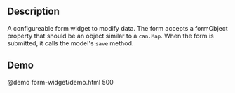 <!--

@module {can.Component} form-widget <form-widget />
@parent spectre.components
@group form-widget.fields 1 Field Types

-->

## Description
A configureable form widget to modify data. The form accepts a formObject property that should be an object similar to a `can.Map`. When the form is submitted, it calls the model's `save` method.

## Demo

@demo form-widget/demo.html 500
